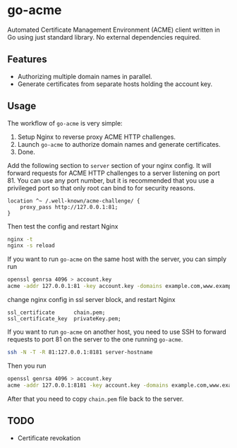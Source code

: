 # go-acme

Automated Certificate Management Environment (ACME) client written in Go using
just standard library. No external dependencies required.

## Features

- Authorizing multiple domain names in parallel.
- Generate certificates from separate hosts holding the account key.


## Usage

The workflow of `go-acme` is very simple:

1. Setup Nginx to reverse proxy ACME HTTP challenges.
2. Launch `go-acme` to authorize domain names and generate certificates.
3. Done.


Add the following section to `server` section of your nginx config. It will
forward requests for ACME HTTP challenges to a server listening on port 81. You
can use any port number, but it is recommended that you use a privileged port so
that only root can bind to for security reasons.

```nginx
location ^~ /.well-known/acme-challenge/ {
    proxy_pass http://127.0.0.1:81;
}
```

Then test the config and restart Nginx

```sh
nginx -t
nginx -s reload
```


If you want to run `go-acme` on the same host with the server, you can simply
run

```sh
openssl genrsa 4096 > account.key
acme -addr 127.0.0.1:81 -key account.key -domains example.com,www.example.com -keyFile privateKey.pem -certFile chain.pem
```

change nginx config in ssl server block, and restart Nginx

```nginx
ssl_certificate      chain.pem;
ssl_certificate_key  privateKey.pem;
```

If you want to run `go-acme` on another host, you need to use SSH to forward
requests to port 81 on the server to the one running `go-acme`.

```sh
ssh -N -T -R 81:127.0.0.1:8181 server-hostname
```

Then you run

```sh
openssl genrsa 4096 > account.key
acme -addr 127.0.0.1:8181 -key account.key -domains example.com,www.example.com > chain.pem
```

After that you need to copy `chain.pem` file back to the server.




## TODO

- Certificate revokation
